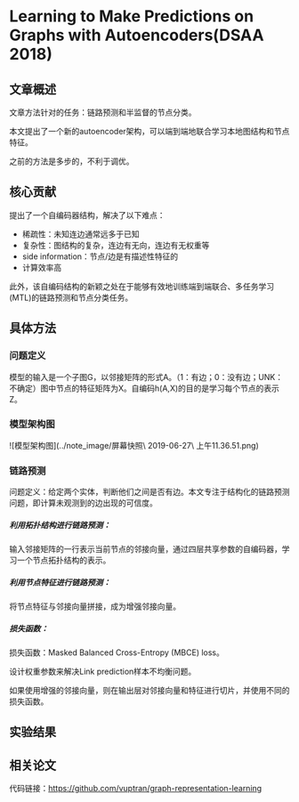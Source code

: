 # Learning to Make Predictions on Graphs with Autoencoders(DSAA 2018)

## 文章概述

文章方法针对的任务：链路预测和半监督的节点分类。

本文提出了一个新的autoencoder架构，可以端到端地联合学习本地图结构和节点特征。

之前的方法是多步的，不利于调优。




## 核心贡献

提出了一个自编码器结构，解决了以下难点：

- 稀疏性：未知连边通常远多于已知
- 复杂性：图结构的复杂，连边有无向，连边有无权重等
- side information：节点/边是有描述性特征的
- 计算效率高

此外，该自编码结构的新颖之处在于能够有效地训练端到端联合、多任务学习(MTL)的链路预测和节点分类任务。

## 具体方法

### 问题定义

模型的输入是一个子图G，以邻接矩阵的形式A。（1：有边；0：没有边；UNK：不确定）图中节点的特征矩阵为X。自编码h(A,X)的目的是学习每个节点的表示Z。

### 模型架构图

![模型架构图](../note_image/屏幕快照\ 2019-06-27\ 上午11.36.51.png)

### 链路预测

问题定义：给定两个实体，判断他们之间是否有边。本文专注于结构化的链路预测问题，即计算未观测到的边出现的可信度。

##### 利用拓扑结构进行链路预测：

输入邻接矩阵的一行表示当前节点的邻接向量，通过四层共享参数的自编码器，学习一个节点拓扑结构的表示。

##### 利用节点特征进行链路预测：

将节点特征与邻接向量拼接，成为增强邻接向量。

##### 损失函数：

损失函数：Masked Balanced Cross-Entropy (MBCE) loss。

设计权重参数来解决Link prediction样本不均衡问题。

如果使用增强的邻接向量，则在输出层对邻接向量和特征进行切片，并使用不同的损失函数。

## 实验结果


## 相关论文



代码链接：https://github.com/vuptran/graph-representation-learning